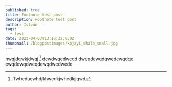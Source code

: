 ```yaml
---
published: true
title: Footnote test post
description: Footnote test post
author: István
tags:
  - test
date: 2023-04-03T13:10:32.030Z
thumbnail: /blogpostimages/kpjayi_shala_small.jpg
---
```

hwqjdqwkjdwqj [^1] dewdwqedweqd
dweqdewqdqwedewqdqe
ewqdewqdweqdewqdwedwede

[^1]:Twheduewhdjkhwedkjwhedkjjqwd